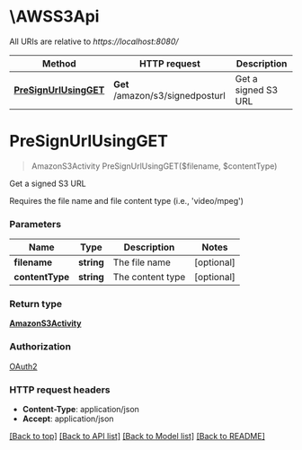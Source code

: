 # \AWSS3Api

All URIs are relative to *https://localhost:8080/*

Method | HTTP request | Description
------------- | ------------- | -------------
[**PreSignUrlUsingGET**](AWSS3Api.md#PreSignUrlUsingGET) | **Get** /amazon/s3/signedposturl | Get a signed S3 URL


# **PreSignUrlUsingGET**
> AmazonS3Activity PreSignUrlUsingGET($filename, $contentType)

Get a signed S3 URL

Requires the file name and file content type (i.e., 'video/mpeg')


### Parameters

Name | Type | Description  | Notes
------------- | ------------- | ------------- | -------------
 **filename** | **string**| The file name | [optional] 
 **contentType** | **string**| The content type | [optional] 

### Return type

[**AmazonS3Activity**](AmazonS3Activity.md)

### Authorization

[OAuth2](../README.md#OAuth2)

### HTTP request headers

 - **Content-Type**: application/json
 - **Accept**: application/json

[[Back to top]](#) [[Back to API list]](../README.md#documentation-for-api-endpoints) [[Back to Model list]](../README.md#documentation-for-models) [[Back to README]](../README.md)

